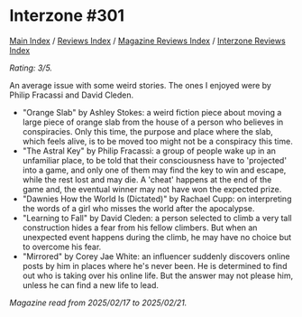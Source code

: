 # Interzone #301

[Main Index](../../../README.md) / [Reviews Index](../../README.md) / [Magazine Reviews Index](../README.md) / [Interzone Reviews Index](README.md)

*Rating: 3/5.*

An average issue with some weird stories. The ones I enjoyed were by Philip Fracassi and David Cleden.

- "Orange Slab" by Ashley Stokes: a weird fiction piece about moving a large piece of orange slab from the house of a person who believes in conspiracies. Only this time, the purpose and place where the slab, which feels alive, is to be moved too might not be a conspiracy this time.
- "The Astral Key" by Philip Fracassi: a group of people wake up in an unfamiliar place, to be told that their consciousness have to 'projected' into a game, and only one of them may find the key to win and escape, while the rest lost and may die. A 'cheat' happens at the end of the game and, the eventual winner may not have won the expected prize.
- "Dawnies How the World Is (Dictated)" by Rachael Cupp: on interpreting the words of a girl who misses the world after the apocalypse.
- "Learning to Fall" by David Cleden: a person selected to climb a very tall construction hides a fear from his fellow climbers. But when an unexpected event happens during the climb, he may have no choice but to overcome his fear.
- "Mirrored" by Corey Jae White: an influencer suddenly discovers online posts by him in places where he's never been. He is determined to find out who is taking over his online life. But the answer may not please him, unless he can find a new life to lead.

*Magazine read from 2025/02/17 to 2025/02/21.*

